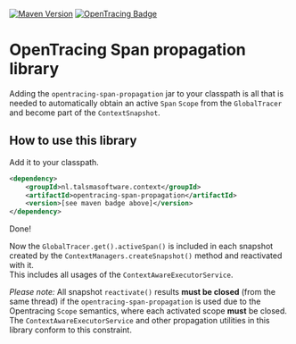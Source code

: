 [![Maven Version][maven-img]][maven] 
[![OpenTracing Badge][opentracing-img]][opentracing]

# OpenTracing Span propagation library

Adding the `opentracing-span-propagation` jar to your classpath
is all that is needed to automatically obtain an active `Span` `Scope`
from the `GlobalTracer` and become part of the `ContextSnapshot`.

## How to use this library

Add it to your classpath. 
```xml
<dependency>
    <groupId>nl.talsmasoftware.context</groupId>
    <artifactId>opentracing-span-propagation</artifactId>
    <version>[see maven badge above]</version>
</dependency>
```

Done!

Now the `GlobalTracer.get().activeSpan()` is included in each
snapshot created by the `ContextManagers.createSnapshot()` method
and reactivated with it.  
This includes all usages of the `ContextAwareExecutorService`.

_Please note:_ All snapshot `reactivate()` results **must be closed** 
(from the same thread) if the `opentracing-span-propagation` is used due to the
Opentracing `Scope` semantics, where each activated scope **must** be closed.  
The `ContextAwareExecutorService` and other propagation utilities in this library 
conform to this constraint.


  [maven-img]: https://img.shields.io/maven-central/v/nl.talsmasoftware.context/context-propagation
  [maven]: http://mvnrepository.com/artifact/nl.talsmasoftware.context/opentracing-span-propagation
  [opentracing-img]: https://img.shields.io/badge/OpenTracing-enabled-blue.svg
  [opentracing]: http://opentracing.io
